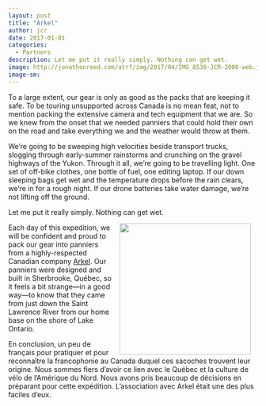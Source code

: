 ```yaml
---
layout: post
title: "Arkel"
author: jcr
date: 2017-01-01
categories:
  - Partners
description: Let me put it really simply. Nothing can get wet.
image: http://jonathonreed.com/atrf/img/2017/04/IMG_8538-JCR-2000-web.jpg
image-sm:
---
```


To a large extent, our gear is only as good as the packs that are keeping it safe. To be touring unsupported across Canada is no mean feat, not to mention packing the extensive camera and tech equipment that we are. So we knew from the onset that we needed panniers that could hold their own on the road and take everything we and the weather would throw at them.

We&rsquo;re going to be sweeping high velocities beside transport trucks, slogging through early-summer rainstorms and crunching on the gravel highways of the Yukon. Through it all, we&rsquo;re going to be travelling light. One set of off-bike clothes, one bottle of fuel, one editing laptop. If our down sleeping bags get wet and the temperature drops before the rain clears, we&rsquo;re in for a rough night. If our drone batteries take water damage, we&rsquo;re not lifting off the ground.

Let me put it really simply. Nothing can get wet.

<a href="https://www.arkel-od.com" target="blank"><img src="http://jonathonreed.com/atrf/img/2017/04/arkel-265-web.png" class="logo" width="265" style="float:right;margin:0 1em;"></a>

Each day of this expedition, we will be confident and proud to pack our gear into panniers from a highly-respected Canadian company <a href="https://www.arkel-od.com/" target="blank">Arkel</a>. Our panniers were designed and built in Sherbrooke, Qu&eacute;bec, so it feels a bit strange&mdash;in a good way&mdash;to know that they came from just down the Saint Lawrence River from our home base on the shore of Lake Ontario.

En conclusion, un peu de fran&ccedil;ais pour pratiquer et pour reconna&icirc;tre la francophonie au Canada duquel ces sacoches trouvent leur origine. Nous sommes fiers d&rsquo;avoir ce lien avec le Qu&eacute;bec et la culture de v&eacute;lo de l&rsquo;Am&eacute;rique du Nord. Nous avons pris beaucoup de d&eacute;cisions en pr&eacute;parant pour cette exp&eacute;dition. L&rsquo;association avec Arkel &eacute;tait une des plus faciles d&rsquo;eux.